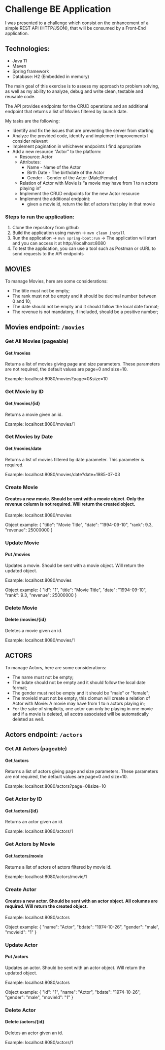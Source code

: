 # Challenge BE Application

I was presented to a challenge which consist on the enhancement of a simple REST API (HTTP/JSON), that will be consumed by a Front-End application.

## Technologies:

- Java 11
- Maven
- Spring framework
- Database: H2 (Embedded in memory)

The main goal of this exercise is to assess my approach to problem solving, as well as my ability to analyze, debug and write clean, testable and reusable code.

The API provides endpoints for the CRUD operations and an additional endpoint that returns a list of Movies filtered by launch date.

My tasks are the following:

- Identify and fix the issues that are preventing the server from starting
- Analyze the provided code, identify and implement improvements I consider relevant
- Implement pagination in whichever endpoints I find appropriate
- Add a new resource “Actor” to the platform:
	- Resource: Actor
	- Attributes:
		- Name - Name of the Actor
		- Birth Date - The birthdate of the Actor
		- Gender - Gender of the Actor (Male/Female)
	- Relation of Actor with Movie is “a movie may have from 1 to n actors playing in”
	- Implement the CRUD endpoints for the new Actor resource
	- Implement the additional endpoint:
		- given a movie id, return the list of actors that play in that movie

### Steps to run the application:

1. Clone the repository from github
2. Build the application using maven -> `mvn clean install`
3. Run the application -> `mvn spring-boot:run` -> The application will start and you can access it at http://localhost:8080
4. To test the application, you can use a tool such as Postman or cURL to send requests to the API endpoints

## MOVIES

To manage Movies, here are some considerations:

- The title must not be empty;
- The rank must not be empty and it should be decimal number between 0 and 10;
- The date should not be empty and it should follow the local date format;
- The revenue is not mandatory, if included, should be a positive number;

## Movies endpoint: `/movies`

### Get All Movies (pageable)

#### Get /movies

Returns a list of movies giving page and size parameters. These parameters are not required, the default values are page=0 and size=10.

Example: localhost:8080/movies?page=0&size=10

### Get Movie by ID 

#### Get /movies/{id}

Returns a movie given an id.

Example: localhost:8080/movies/1

### Get Movies by Date

#### Get /movies/date

Returns a list of movies filtered by date parameter. This parameter is required.

Example: localhost:8080/movies/date?date=1985-07-03

### Create Movie

#### Creates a new movie. Should be sent with a movie object. Only the revenue column is not required. Will return the created object.

Example: localhost:8080/movies

Object example:
{
"title": "Movie Title",
"date": "1994-09-10",
"rank": 9.3,
"revenue": 25000000
}

### Update Movie

#### Put /movies

Updates a movie. Should be sent with a movie object. Will return the updated object.

Example: localhost:8080/movies

Object example:
{
"id": "1",
"title": "Movie Title",
"date": "1994-09-10",
"rank": 9.3,
"revenue": 25000000
}

### Delete Movie

#### Delete /movies/{id}

Deletes a movie given an id.

Example: localhost:8080/movies/1


## ACTORS

To manage Actors, here are some considerations:

- The name must not be empty;
- The bdate should not be empty and it should follow the local date format;
- The gender must not be empty and it should be "male" or "female";
- The movieId must not be empty, this clomun will create a relation of Actor with Movie: A movie may have from 1 to n actors playing in;
- For the sake of simplicity, one actor can only be playing in one movie and if a movie is deleted, all acotrs associated will be automatically deleted as well.

## Actors endpoint: `/actors`

### Get All Actors (pageable)

#### Get /actors

Returns a list of actors giving page and size parameters. These parameters are not required, the default values are page=0 and size=10.

Example: localhost:8080/actors?page=0&size=10

### Get Actor by ID 

#### Get /actors/{id}

Returns an actor given an id.

Example: localhost:8080/actors/1

### Get Actors by Movie

#### Get /actors/movie

Returns a list of actors of actors filtered by movie id.

Example: localhost:8080/actors/movie/1

### Create Actor

#### Creates a new actor. Should be sent with an actor object. All columns are required. Will return the created object.

Example: localhost:8080/actors

Object example:
{
"name": "Actor",
"bdate": "1974-10-26",
"gender": "male",
"movieId": "1"
}

### Update Actor

#### Put /actors

Updates an actor. Should be sent with an actor object. Will return the updated object.

Example: localhost:8080/actors

Object example:
{
"id": "1",
"name": "Actor",
"bdate": "1974-10-26",
"gender": "male",
"movieId": "1"
}

### Delete Actor

#### Delete /actors/{id}

Deletes an actor given an id.

Example: localhost:8080/actors/1
